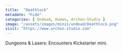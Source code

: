 ```yaml
---
title:  "Deathlock"
metadate: "hide"
categories: [ Undead, Human, Archon-Studio ]
image: "/assets/images/minis/undead/Deathlock.png"
visit: "https://www.archon-studio.com"
---
```

Dungeons & Lasers: Encounters Kickstarter mini.